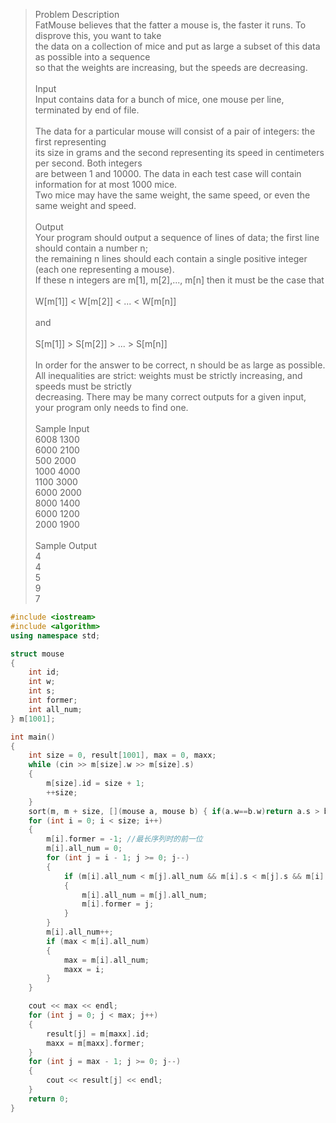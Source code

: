 >Problem Description<br>
>FatMouse believes that the fatter a mouse is, the faster it runs. To disprove this, you want to take <br>
>the data on a collection of mice and put as large a subset of this data as possible into a sequence <br>
>so that the weights are increasing, but the speeds are decreasing.<br>
> <br>
>Input<br>
>Input contains data for a bunch of mice, one mouse per line, terminated by end of file.<br>
><br>
>The data for a particular mouse will consist of a pair of integers: the first representing <br>
>its size in grams and the second representing its speed in centimeters per second. Both integers <br>
>are between 1 and 10000. The data in each test case will contain information for at most 1000 mice.<br>
>Two mice may have the same weight, the same speed, or even the same weight and speed.<br>
> <br>
>Output<br>
>Your program should output a sequence of lines of data; the first line should contain a number n; <br>
>the remaining n lines should each contain a single positive integer (each one representing a mouse).<br>
>If these n integers are m[1], m[2],..., m[n] then it must be the case that<br>
><br>
>W[m[1]] < W[m[2]] < ... < W[m[n]]<br>
><br>
>and<br>
><br>
>S[m[1]] > S[m[2]] > ... > S[m[n]]<br>
><br>
>In order for the answer to be correct, n should be as large as possible.<br>
>All inequalities are strict: weights must be strictly increasing, and speeds must be strictly <br>
>decreasing. There may be many correct outputs for a given input, your program only needs to find one.<br>
> <br>
>Sample Input<br>
>6008 1300<br>
>6000 2100<br>
>500 2000<br>
>1000 4000<br>
>1100 3000<br>
>6000 2000<br>
>8000 1400<br>
>6000 1200<br>
>2000 1900<br>
> <br>
>Sample Output<br>
>4<br>
>4<br>
>5<br>
>9<br>
>7<br>

```cpp
#include <iostream>
#include <algorithm>
using namespace std;

struct mouse
{
    int id;
    int w;
    int s;
    int former;
    int all_num;
} m[1001];

int main()
{
    int size = 0, result[1001], max = 0, maxx;
    while (cin >> m[size].w >> m[size].s)
    {
        m[size].id = size + 1;
        ++size;
    }
    sort(m, m + size, [](mouse a, mouse b) { if(a.w==b.w)return a.s > b.s; else return a.w<b.w; });
    for (int i = 0; i < size; i++)
    {
        m[i].former = -1; //最长序列时的前一位
        m[i].all_num = 0;
        for (int j = i - 1; j >= 0; j--)
        {
            if (m[i].all_num < m[j].all_num && m[i].s < m[j].s && m[i].w > m[j].w)
            {
                m[i].all_num = m[j].all_num;
                m[i].former = j;
            }
        }
        m[i].all_num++;
        if (max < m[i].all_num)
        {
            max = m[i].all_num;
            maxx = i;
        }
    }

    cout << max << endl;
    for (int j = 0; j < max; j++)
    {
        result[j] = m[maxx].id;
        maxx = m[maxx].former;
    }
    for (int j = max - 1; j >= 0; j--)
    {
        cout << result[j] << endl;
    }
    return 0;
}
```
